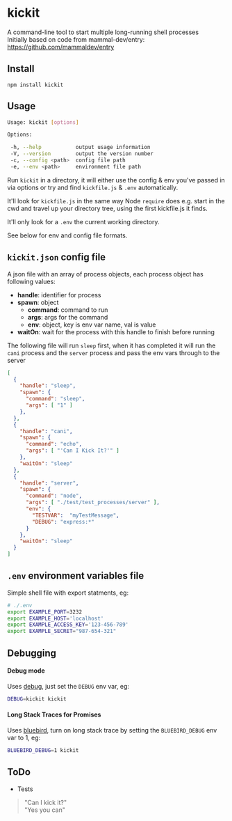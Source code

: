 # kickit

A command-line tool to start multiple long-running shell processes  
Initially based on code from mammal-dev/entry: https://github.com/mammaldev/entry


## Install

    npm install kickit


## Usage

```sh
Usage: kickit [options]

Options:

 -h, --help           output usage information
 -V, --version        output the version number
 -c, --config <path>  config file path
 -e, --env <path>     environment file path
```

Run `kickit` in a directory, it will either use the config & env you've passed in via options or try and find `kickfile.js` & `.env` automatically.

It'll look for `kickfile.js` in the same way Node `require` does e.g. start in the cwd and travel up your directory tree, using the first kickfile.js it finds. 

It'll only look for a `.env` the current working directory. 

See below for env and config file formats.

## `kickit.json` config file 

A json file with an array of process objects, each process object has following values:

* __handle__: identifier for process
* __spawn__:  object  
  * __command__:  command to run  
  * __args__:     args for the command  
  * __env__:      object, key is env var name, val is value  
* __waitOn__: wait for the process with this handle to finish before running

The following file will run `sleep` first, when it has completed it will run the `cani` process and the `server` process and pass the env vars through to the server

```json
[
  {
    "handle": "sleep",
    "spawn": {
      "command": "sleep",
      "args": [ "1" ]
    },
  },
  {
    "handle": "cani",
    "spawn": {
      "command": "echo",
      "args": [ "'Can I Kick It?'" ]
    },
    "waitOn": "sleep"
  },
  {
    "handle": "server",
    "spawn": {
      "command": "node",
      "args": [ "./test/test_processes/server" ],
      "env": {
        "TESTVAR":  "myTestMessage",
        "DEBUG": "express:*"
      }
    },
    "waitOn": "sleep"
  }
]
```


## `.env` environment variables file

Simple shell file with export statments, eg:

```sh
# ./.env
export EXAMPLE_PORT=3232
export EXAMPLE_HOST='localhost'
export EXAMPLE_ACCESS_KEY='123-456-789'
export EXAMPLE_SECRET="987-654-321"
```

## Debugging

#### Debug mode

Uses [debug](https://github.com/visionmedia/debug), just set the `DEBUG` env var, eg:

```sh
DEBUG=kickit kickit
```

#### Long Stack Traces for Promises

Uses [bluebird](https://github.com/petkaantonov/bluebird), turn on long stack trace by setting the `BLUEBIRD_DEBUG` env var to 1, eg:

```sh
BLUEBIRD_DEBUG=1 kickit
```


## ToDo

* Tests

> "Can I kick it?"  
> "Yes you can"
